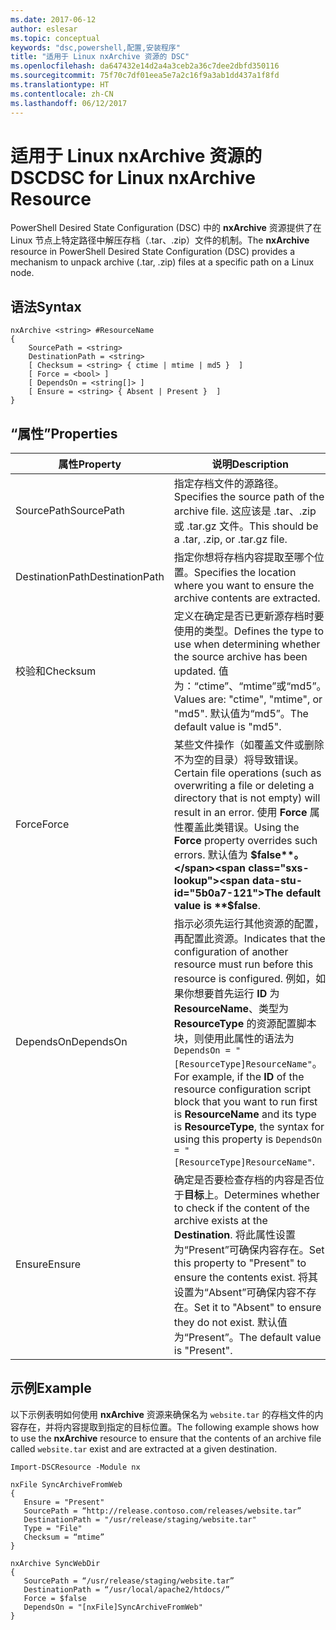```yaml
---
ms.date: 2017-06-12
author: eslesar
ms.topic: conceptual
keywords: "dsc,powershell,配置,安装程序"
title: "适用于 Linux nxArchive 资源的 DSC"
ms.openlocfilehash: da647432e14d2a4a3ceb2a36c7dee2dbfd350116
ms.sourcegitcommit: 75f70c7df01eea5e7a2c16f9a3ab1dd437a1f8fd
ms.translationtype: HT
ms.contentlocale: zh-CN
ms.lasthandoff: 06/12/2017
---
```

# <a name="dsc-for-linux-nxarchive-resource"></a><span data-ttu-id="5b0a7-103">适用于 Linux nxArchive 资源的 DSC</span><span class="sxs-lookup"><span data-stu-id="5b0a7-103">DSC for Linux nxArchive Resource</span></span>

<span data-ttu-id="5b0a7-104">PowerShell Desired State Configuration (DSC) 中的 **nxArchive** 资源提供了在 Linux 节点上特定路径中解压存档（.tar、.zip）文件的机制。</span><span class="sxs-lookup"><span data-stu-id="5b0a7-104">The **nxArchive** resource in PowerShell Desired State Configuration (DSC) provides a mechanism to unpack archive (.tar, .zip) files at a specific path on a Linux node.</span></span>

## <a name="syntax"></a><span data-ttu-id="5b0a7-105">语法</span><span class="sxs-lookup"><span data-stu-id="5b0a7-105">Syntax</span></span>

```
nxArchive <string> #ResourceName
{
    SourcePath = <string>
    DestinationPath = <string>
    [ Checksum = <string> { ctime | mtime | md5 }  ]
    [ Force = <bool> ]
    [ DependsOn = <string[]> ]
    [ Ensure = <string> { Absent | Present }  ]
}
```

## <a name="properties"></a><span data-ttu-id="5b0a7-106">“属性”</span><span class="sxs-lookup"><span data-stu-id="5b0a7-106">Properties</span></span>

|  <span data-ttu-id="5b0a7-107">属性</span><span class="sxs-lookup"><span data-stu-id="5b0a7-107">Property</span></span> |  <span data-ttu-id="5b0a7-108">说明</span><span class="sxs-lookup"><span data-stu-id="5b0a7-108">Description</span></span> | 
|---|---|
| <span data-ttu-id="5b0a7-109">SourcePath</span><span class="sxs-lookup"><span data-stu-id="5b0a7-109">SourcePath</span></span>| <span data-ttu-id="5b0a7-110">指定存档文件的源路径。</span><span class="sxs-lookup"><span data-stu-id="5b0a7-110">Specifies the source path of the archive file.</span></span> <span data-ttu-id="5b0a7-111">这应该是 .tar、.zip 或 .tar.gz 文件。</span><span class="sxs-lookup"><span data-stu-id="5b0a7-111">This should be a .tar, .zip, or .tar.gz file.</span></span> | 
| <span data-ttu-id="5b0a7-112">DestinationPath</span><span class="sxs-lookup"><span data-stu-id="5b0a7-112">DestinationPath</span></span>| <span data-ttu-id="5b0a7-113">指定你想将存档内容提取至哪个位置。</span><span class="sxs-lookup"><span data-stu-id="5b0a7-113">Specifies the location where you want to ensure the archive contents are extracted.</span></span>| 
| <span data-ttu-id="5b0a7-114">校验和</span><span class="sxs-lookup"><span data-stu-id="5b0a7-114">Checksum</span></span>| <span data-ttu-id="5b0a7-115">定义在确定是否已更新源存档时要使用的类型。</span><span class="sxs-lookup"><span data-stu-id="5b0a7-115">Defines the type to use when determining whether the source archive has been updated.</span></span> <span data-ttu-id="5b0a7-116">值为：“ctime”、“mtime”或“md5”。</span><span class="sxs-lookup"><span data-stu-id="5b0a7-116">Values are: "ctime", "mtime", or "md5".</span></span> <span data-ttu-id="5b0a7-117">默认值为“md5”。</span><span class="sxs-lookup"><span data-stu-id="5b0a7-117">The default value is "md5".</span></span>| 
| <span data-ttu-id="5b0a7-118">Force</span><span class="sxs-lookup"><span data-stu-id="5b0a7-118">Force</span></span>| <span data-ttu-id="5b0a7-119">某些文件操作（如覆盖文件或删除不为空的目录）将导致错误。</span><span class="sxs-lookup"><span data-stu-id="5b0a7-119">Certain file operations (such as overwriting a file or deleting a directory that is not empty) will result in an error.</span></span> <span data-ttu-id="5b0a7-120">使用 **Force** 属性覆盖此类错误。</span><span class="sxs-lookup"><span data-stu-id="5b0a7-120">Using the **Force** property overrides such errors.</span></span> <span data-ttu-id="5b0a7-121">默认值为 **$false**。</span><span class="sxs-lookup"><span data-stu-id="5b0a7-121">The default value is **$false**.</span></span>| 
| <span data-ttu-id="5b0a7-122">DependsOn</span><span class="sxs-lookup"><span data-stu-id="5b0a7-122">DependsOn</span></span> | <span data-ttu-id="5b0a7-123">指示必须先运行其他资源的配置，再配置此资源。</span><span class="sxs-lookup"><span data-stu-id="5b0a7-123">Indicates that the configuration of another resource must run before this resource is configured.</span></span> <span data-ttu-id="5b0a7-124">例如，如果你想要首先运行 **ID** 为 **ResourceName**、类型为 **ResourceType** 的资源配置脚本块，则使用此属性的语法为 `DependsOn = "[ResourceType]ResourceName"`。</span><span class="sxs-lookup"><span data-stu-id="5b0a7-124">For example, if the **ID** of the resource configuration script block that you want to run first is **ResourceName** and its type is **ResourceType**, the syntax for using this property is `DependsOn = "[ResourceType]ResourceName"`.</span></span>| 
| <span data-ttu-id="5b0a7-125">Ensure</span><span class="sxs-lookup"><span data-stu-id="5b0a7-125">Ensure</span></span>| <span data-ttu-id="5b0a7-126">确定是否要检查存档的内容是否位于**目标**上。</span><span class="sxs-lookup"><span data-stu-id="5b0a7-126">Determines whether to check if the content of the archive exists at the **Destination**.</span></span> <span data-ttu-id="5b0a7-127">将此属性设置为“Present”可确保内容存在。</span><span class="sxs-lookup"><span data-stu-id="5b0a7-127">Set this property to "Present" to ensure the contents exist.</span></span> <span data-ttu-id="5b0a7-128">将其设置为“Absent”可确保内容不存在。</span><span class="sxs-lookup"><span data-stu-id="5b0a7-128">Set it to "Absent" to ensure they do not exist.</span></span> <span data-ttu-id="5b0a7-129">默认值为“Present”。</span><span class="sxs-lookup"><span data-stu-id="5b0a7-129">The default value is "Present".</span></span>| 

## <a name="example"></a><span data-ttu-id="5b0a7-130">示例</span><span class="sxs-lookup"><span data-stu-id="5b0a7-130">Example</span></span>

<span data-ttu-id="5b0a7-131">以下示例表明如何使用 **nxArchive** 资源来确保名为 `website.tar` 的存档文件的内容存在，并将内容提取到指定的目标位置。</span><span class="sxs-lookup"><span data-stu-id="5b0a7-131">The following example shows how to use the **nxArchive** resource to ensure that the contents of an archive file called `website.tar` exist and are extracted at a given destination.</span></span>

```
Import-DSCResource -Module nx 

nxFile SyncArchiveFromWeb
{
   Ensure = "Present"
   SourcePath = “http://release.contoso.com/releases/website.tar”
   DestinationPath = "/usr/release/staging/website.tar"
   Type = "File"
   Checksum = “mtime”
}

nxArchive SyncWebDir
{
   SourcePath = “/usr/release/staging/website.tar”
   DestinationPath = “/usr/local/apache2/htdocs/”
   Force = $false
   DependsOn = "[nxFile]SyncArchiveFromWeb"
} 
```

